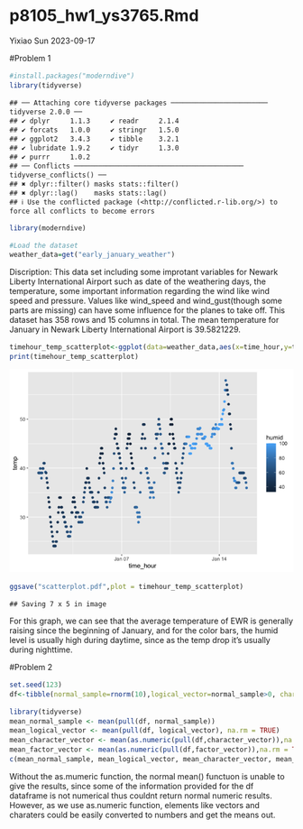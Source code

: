 p8105_hw1_ys3765.Rmd
================
Yixiao Sun
2023-09-17

\#Problem 1

``` r
#install.packages("moderndive")
library(tidyverse)
```

    ## ── Attaching core tidyverse packages ──────────────────────── tidyverse 2.0.0 ──
    ## ✔ dplyr     1.1.3     ✔ readr     2.1.4
    ## ✔ forcats   1.0.0     ✔ stringr   1.5.0
    ## ✔ ggplot2   3.4.3     ✔ tibble    3.2.1
    ## ✔ lubridate 1.9.2     ✔ tidyr     1.3.0
    ## ✔ purrr     1.0.2     
    ## ── Conflicts ────────────────────────────────────────── tidyverse_conflicts() ──
    ## ✖ dplyr::filter() masks stats::filter()
    ## ✖ dplyr::lag()    masks stats::lag()
    ## ℹ Use the conflicted package (<http://conflicted.r-lib.org/>) to force all conflicts to become errors

``` r
library(moderndive)
```

``` r
#Load the dataset
weather_data=get("early_january_weather")
```

Discription: This data set including some improtant variables for Newark
Liberty International Airport such as date of the weathering days, the
temperature, some important information regarding the wind like wind
speed and pressure. Values like wind_speed and wind_gust(though some
parts are missing) can have some influence for the planes to take off.
This dataset has 358 rows and 15 columns in total. The mean temperature
for January in Newark Liberty International Airport is 39.5821229.

``` r
timehour_temp_scatterplot<-ggplot(data=weather_data,aes(x=time_hour,y=temp,color=humid))+geom_point()
print(timehour_temp_scatterplot)
```

![](p8105_hw1_ys3765_files/figure-gfm/plot%20the%20graph%20and%20save-1.png)<!-- -->

``` r
ggsave("scatterplot.pdf",plot = timehour_temp_scatterplot)
```

    ## Saving 7 x 5 in image

For this graph, we can see that the average temperature of EWR is
generally raising since the beginning of January, and for the color
bars, the humid level is usually high during daytime, since as the temp
drop it’s usually during nighttime.

\#Problem 2

``` r
set.seed(123)
df<-tibble(normal_sample=rnorm(10),logical_vector=normal_sample>0, character_vector =c("1","2","3","4","5","6","7","8","9","10"),factor_vector =factor(c("tiny","medium","huge","tiny","medium","huge","tiny","medium","huge","tiny")))
```

``` r
library(tidyverse)
mean_normal_sample <- mean(pull(df, normal_sample))
mean_logical_vector <- mean(pull(df, logical_vector), na.rm = TRUE)
mean_character_vector <- mean(as.numeric(pull(df,character_vector)),na.rm = TRUE)
mean_factor_vector <- mean(as.numeric(pull(df,factor_vector)),na.rm = TRUE)
c(mean_normal_sample, mean_logical_vector, mean_character_vector, mean_factor_vector)
```

Without the as.mumeric function, the normal mean() functuon is unable to
give the results, since some of the information provided for the df
dataframe is not numerical thus couldnt return normal numeric results.
However, as we use as.numeric function, elements like vectors and
charaters could be easily converted to numbers and get the means out.
